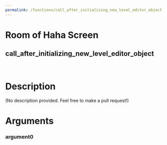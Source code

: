 ```yaml
---
permalink: /functions/call_after_initializing_new_level_editor_object
---
```

# Room of Haha Screen  
## call_after_initializing_new_level_editor_object  
&nbsp;  
# Description  
(No description provided. Feel free to make a pull request!) 
&nbsp;  
# Arguments
### argument0

&nbsp;  



